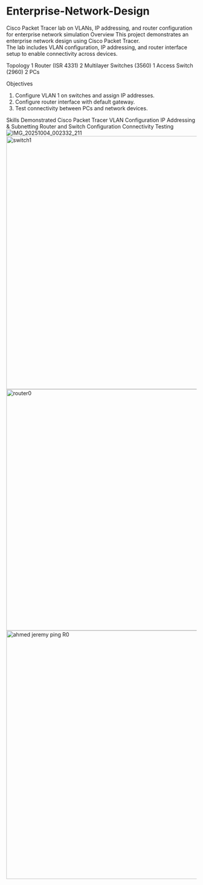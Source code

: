 # Enterprise-Network-Design
Cisco Packet Tracer lab on VLANs, IP addressing, and router configuration for enterprise network simulation
 Overview
This project demonstrates an enterprise network design using Cisco Packet Tracer.  
The lab includes VLAN configuration, IP addressing, and router interface setup to enable connectivity across devices.

Topology
1 Router (ISR 4331)
2 Multilayer Switches (3560)
1 Access Switch (2960)
 2 PCs

Objectives
1. Configure VLAN 1 on switches and assign IP addresses.
2. Configure router interface with default gateway.
3. Test connectivity between PCs and network devices.

 Skills Demonstrated
Cisco Packet Tracer
VLAN Configuration
 IP Addressing & Subnetting
 Router and Switch Configuration
 Connectivity Testing![IMG_20251004_002332_211](https://github.com/user-attachments/assets/8b7799df-b64a-4ce7-b16f-49d4e2aeffd5)
<img width="1376" height="668" alt="switch1" src="https://github.com/user-attachments/assets/dff9200b-258b-4168-a537-c76b14b14837" />
<img width="1413" height="637" alt="router0" src="https://github.com/user-attachments/assets/0506f8c6-656b-477d-b00d-78a0580f7774" />
<img width="1367" height="656" alt="ahmed jeremy ping R0" src="https://github.com/user-attachments/assets/1530fcc0-3a39-4a33-a66d-3451212ef501" />
